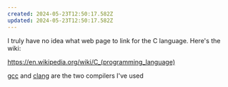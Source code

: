 ```yaml
---
created: 2024-05-23T12:50:17.582Z
updated: 2024-05-23T12:50:17.582Z
---
```

I truly have no idea what web page to link for the C language. Here's the wiki:

https://en.wikipedia.org/wiki/C_(programming_language)

[gcc](https://gcc.gnu.org/) and [clang](https://clang.llvm.org/) are the two compilers I've used